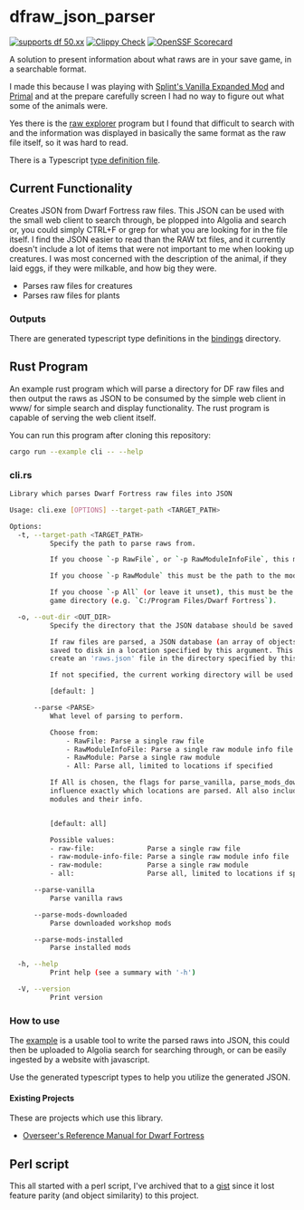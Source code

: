 # dfraw_json_parser

[![supports df 50.xx](https://img.shields.io/badge/Supports%20Dwarf%20Fortress-0.50.xx-%235E3E0D?style=plastic)](https://bay12games.com/dwarves/)
[![Clippy Check](https://github.com/nwesterhausen/dfraw_json_parser/actions/workflows/clippy.yml/badge.svg)](https://github.com/nwesterhausen/dfraw_json_parser/actions/workflows/clippy.yml)
[![OpenSSF Scorecard](https://api.securityscorecards.dev/projects/github.com/nwesterhausen/dfraw_json_parser/badge)](https://securityscorecards.dev/viewer/?uri=github.com/nwesterhausen/dfraw_json_parser)

A solution to present information about what raws are in your save game, in a searchable format.

I made this because I was playing with [Splint's Vanilla Expanded Mod](http://www.bay12forums.com/smf/index.php?topic=177593.0)
and [Primal](http://www.bay12forums.com/smf/index.php?topic=172869.15) and at the prepare carefully
screen I had no way to figure out what some of the animals were.

Yes there is the [raw explorer](http://www.bay12forums.com/smf/index.php?topic=103360) program but I found
that difficult to search with and the information was displayed in basically the same format as the raw file
itself, so it was hard to read.

There is a Typescript [type definition file](./typing.d.ts).

## Current Functionality

Creates JSON from Dwarf Fortress raw files. This JSON can be used with the small web client to search
through, be plopped into Algolia and search or, you could simply CTRL+F or grep for what you are looking
for in the file itself. I find the JSON easier to read than the RAW txt files, and it currently doesn't
include a lot of items that were not important to me when looking up creatures. I was most concerned with
the description of the animal, if they laid eggs, if they were milkable, and how big they were.

- Parses raw files for creatures
- Parses raw files for plants

### Outputs

There are generated typescript type definitions in the [bindings](/bindings/) directory.

## Rust Program

An example rust program which will parse a directory for DF raw files and then output the raws as JSON
to be consumed by the simple web client in www/ for simple search and display functionality.
The rust program is capable of serving the web client itself.

You can run this program after cloning this repository:

```bash
cargo run --example cli -- --help
```

### cli.rs

```sh
Library which parses Dwarf Fortress raw files into JSON

Usage: cli.exe [OPTIONS] --target-path <TARGET_PATH>

Options:
  -t, --target-path <TARGET_PATH>
          Specify the path to parse raws from.

          If you choose `-p RawFile`, or `-p RawModuleInfoFile`, this must be a file path.

          If you choose `-p RawModule` this must be the path to the module folder.

          If you choose `-p All` (or leave it unset), this must be the path to the Dwarf Fortress
          game directory (e.g. `C:/Program Files/Dwarf Fortress`).

  -o, --out-dir <OUT_DIR>
          Specify the directory that the JSON database should be saved into.

          If raw files are parsed, a JSON database (an array of objects) is
          saved to disk in a location specified by this argument. This will
          create an 'raws.json' file in the directory specified by this argument.

          If not specified, the current working directory will be used.

          [default: ]

      --parse <PARSE>
          What level of parsing to perform.

          Choose from:
              - RawFile: Parse a single raw file
              - RawModuleInfoFile: Parse a single raw module info file
              - RawModule: Parse a single raw module
              - All: Parse all, limited to locations if specified

          If All is chosen, the flags for parse_vanilla, parse_mods_downloaded, and parse_mods_installed will all
          influence exactly which locations are parsed. All also includes a modules.json which is a database of all
          modules and their info.


          [default: all]

          Possible values:
          - raw-file:             Parse a single raw file
          - raw-module-info-file: Parse a single raw module info file
          - raw-module:           Parse a single raw module
          - all:                  Parse all, limited to locations if specified

      --parse-vanilla
          Parse vanilla raws

      --parse-mods-downloaded
          Parse downloaded workshop mods

      --parse-mods-installed
          Parse installed mods

  -h, --help
          Print help (see a summary with '-h')

  -V, --version
          Print version
```

### How to use

The [example](examples/cli.rs) is a usable tool to write the parsed raws into JSON, this could then be uploaded
to Algolia search for searching through, or can be easily ingested by a website with javascript.

Use the generated typescript types to help you utilize the generated JSON.

#### Existing Projects

These are projects which use this library.

- [Overseer's Reference Manual for Dwarf Fortress](https://github.com/nwesterhausen/overseers-manual-df)

## Perl script

This all started with a perl script, I've archived that to a
[gist](https://gist.github.com/nwesterhausen/2fe7775aef7d5f40fd0ababf7d711fa7) since it lost feature
parity (and object similarity) to this project.

